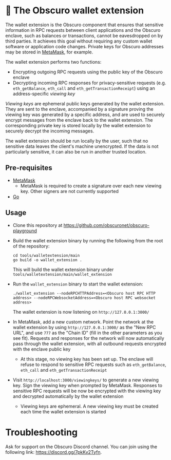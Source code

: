 # 👛 The Obscuro wallet extension

The wallet extension is the Obscuro component that ensures that sensitive information in RPC requests between client 
applications and the Obscuro enclave, such as balances or transactions, cannot be eavesdropped on by third parties. It 
achieves this goal without requiring any custom wallet software or application code changes. Private keys for Obscuro 
addresses may be stored in [MetaMask](https://metamask.io/), for example.

The wallet extension performs two functions:

* Encrypting outgoing RPC requests using the public key of the Obscuro enclave
* Decrypting incoming RPC responses for privacy-sensitive requests (e.g. `eth_getBalance`, `eth_call` and 
  `eth_getTransactionReceipt`) using an address-specific _viewing key_

_Viewing keys_ are ephemeral public keys generated by the wallet extension. They are sent to the enclave, accompanied 
by a signature proving the viewing key was generated by a specific address, and are used to securely encrypt messages 
from the enclave back to the wallet extension. The corresponding private key is stored locally by the wallet extension 
to securely decrypt the incoming messages.

The wallet extension should be run locally by the user, such that no sensitive data leaves the client's machine 
unencrypted. If the data is not particularly sensitive, it can also be run in another trusted location.

## Pre-requisites

* [MetaMask](https://metamask.io/)
  * MetaMask is required to create a signature over each new viewing key. Other signers are not currently supported
* [Go](https://go.dev/)

## Usage

* Clone this repository at https://github.com/obscuronet/obscuro-playground

* Build the wallet extension binary by running the following from the root of the repository:

  ```
  cd tools/walletextension/main
  go build -o wallet_extension .
  ```
  
  This will build the wallet extension binary under `tools/walletextension/main/wallet_extension`

* Run the `wallet_extension` binary to start the wallet extension:

  ```./wallet_extension --nodeRPCHTTPAddress=<Obscuro host RPC HTTP address> --nodeRPCWebsocketAddress=<Obscuro host RPC websocket address>```

  The wallet extension is now listening on `http://127.0.0.1:3000/`

* In MetaMask, add a new custom network. Point the network at the wallet extension by using `http://127.0.0.1:3000/` as 
  the "New RPC URL", and use `777` as the "Chain ID" (fill in the other parameters as you see fit). Requests and 
  responses for the network will now automatically pass through the wallet extension, with all outbound requests 
  encrypted with the enclave public key

    * At this stage, no viewing key has been set up. The enclave will refuse to respond to sensitive RPC requests such 
      as `eth_getBalance`, `eth_call` and `eth_getTransactionReceipt`

* Visit `http://localhost:3000/viewingkeys/` to generate a new viewing key. Sign the viewing key when prompted by 
  MetaMask. Responses to sensitive RPC requests will be now be encrypted with the viewing key and decrypted 
  automatically by the wallet extension

    * Viewing keys are ephemeral. A new viewing key must be created each time the wallet extension is started

# Troubleshooting

Ask for support on the Obscuro Discord channel. You can join using the following link: https://discord.gg/7pkKv2Tyfn.
